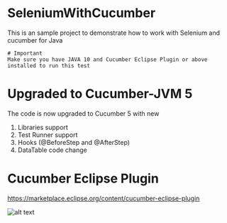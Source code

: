 # SeleniumWithCucumber
This is an sample project to demonstrate how to work with Selenium and cucumber for Java

~~~~
# Important
Make sure you have JAVA 10 and Cucumber Eclipse Plugin or above installed to run this test
~~~~

# Upgraded to Cucumber-JVM 5
The code is now upgraded to Cucumber 5 with new

1. Libraries support
2. Test Runner support
3. Hooks (@BeforeStep and @AfterStep)
4. DataTable code change

# Cucumber Eclipse Plugin
https://marketplace.eclipse.org/content/cucumber-eclipse-plugin

![alt text](https://github.com/venkywarriors619/Cucumber/blob/SeleniumCucumber/2765958_f937_4.jpg "Selenium WebDriver with Cucumber")

